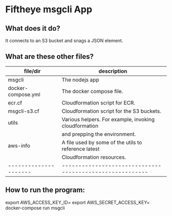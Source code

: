 # Fiftheye msgcli App

## What does it do?
It connects to an S3 bucket and snags a JSON element.

## What are these other files?
file/dir             | description
---------------------|--------------------------------------------------------
msgcli               | The nodejs app
docker-compose.yml   | The docker compose file.
ecr.cf               | Cloudformation script for ECR.
msgcli-s3.cf         | Cloudformation script for the S3 buckets.
utils                | Various helpers. For example, invoking cloudformation 
                     | and prepping the environment.
aws-info             | A file used by some of the utils to reference latest 
                     | Cloudformation resources.
---------------------|--------------------------------------------------------

## How to run the program:
export AWS_ACCESS_KEY_ID=<access key>
export AWS_SECRET_ACCESS_KEY=<secret access key>
docker-compose run msgcli
